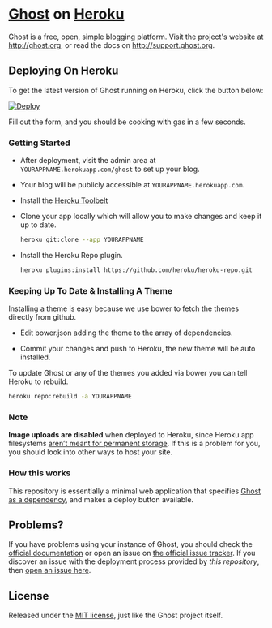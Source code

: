 # [Ghost](https://github.com/TryGhost/Ghost) on [Heroku](http://heroku.com)

Ghost is a free, open, simple blogging platform. Visit the project's website at <http://ghost.org>, or read the docs on <http://support.ghost.org>.

## Deploying On Heroku

To get the latest version of Ghost running on Heroku, click the button below:

[![Deploy](https://www.herokucdn.com/deploy/button.svg)](https://heroku.com/deploy?template=https://github.com/cobyism/ghost-on-heroku)

Fill out the form, and you should be cooking with gas in a few seconds.

### Getting Started

- After deployment, visit the admin area at `YOURAPPNAME.herokuapp.com/ghost` to set up your blog.

- Your blog will be publicly accessible at `YOURAPPNAME.herokuapp.com`.

- Install the [Heroku Toolbelt](https://toolbelt.heroku.com/)

- Clone your app locally which will allow you to make changes and keep it up to date.

  ```sh
  heroku git:clone --app YOURAPPNAME
  ```
- Install the Heroku Repo plugin.

  ```sh
  heroku plugins:install https://github.com/heroku/heroku-repo.git
  ```

### Keeping Up To Date & Installing A Theme

Installing a theme is easy because we use bower to fetch the themes directly from github.

- Edit bower.json adding the theme to the array of dependencies.

- Commit your changes and push to Heroku, the new theme will be auto installed.

To update Ghost or any of the themes you added via bower you can tell Heroku to rebuild.

  ```sh
  heroku repo:rebuild -a YOURAPPNAME
  ```

### Note

**Image uploads are disabled** when deployed to Heroku, since Heroku app filesystems [aren’t meant for permanent storage](https://devcenter.heroku.com/articles/dynos#ephemeral-filesystem). If this is a problem for you, you should look into other ways to host your site.

### How this works

This repository is essentially a minimal web application that specifies [Ghost as a dependency](https://github.com/TryGhost/Ghost/wiki/Using-Ghost-as-an-NPM-module), and makes a deploy button available.

## Problems?

If you have problems using your instance of Ghost, you should check the [official documentation](http://support.ghost.org/) or open an issue on [the official issue tracker](https://github.com/TryGhost/Ghost/issues). If you discover an issue with the deployment process provided by *this repository*, then [open an issue here](https://github.com/cobyism/ghost-on-heroku).

## License

Released under the [MIT license](./LICENSE), just like the Ghost project itself.
